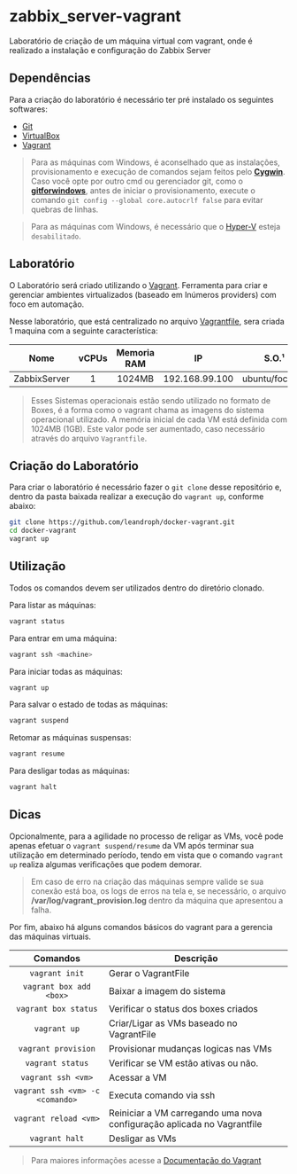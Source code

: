 # zabbix_server-vagrant
Laboratório de criação de um máquina virtual com vagrant, onde é realizado a instalação e configuração do Zabbix Server

Dependências
-------------

Para a criação do laboratório é necessário ter pré instalado os seguintes softwares:

* [Git][1]
* [VirtualBox][2]
* [Vagrant][3]

> Para as máquinas com Windows, é aconselhado que as instalações, provisionamento e execução de comandos sejam feitos pelo  **[Cygwin][5]**. Caso você opte por outro cmd ou gerenciador git, como o **[gitforwindows][10]**, antes de iniciar o provisionamento, execute o comando `git config --global core.autocrlf false` para evitar quebras de linhas.

> Para as máquinas com Windows, é necessário que o [Hyper-V][9] esteja `desabilitado`.

Laboratório
-----------

O Laboratório será criado utilizando o [Vagrant][6]. Ferramenta para criar e gerenciar ambientes virtualizados (baseado em Inúmeros providers) com foco em automação.

Nesse laboratório, que está centralizado no arquivo [Vagrantfile][7], sera criada 1 maquina com a seguinte característica:

Nome       | vCPUs | Memoria RAM | IP            | S.O.¹           
---------- |:-----:|:-----------:|:-------------:|:---------------:
ZabbixServer     | 1     | 1024MB | 192.168.99.100 | ubuntu/focal64


>  Esses Sistemas operacionais estão sendo utilizado no formato de Boxes, é a forma como o vagrant chama as imagens do sistema operacional utilizado.
>  A memória inicial de cada VM está definida com 1024MB (1GB). Este valor pode ser aumentado, caso necessário através do arquivo `Vagrantfile`.

Criação do Laboratório
----------------------

Para criar o laboratório é necessário fazer o `git clone` desse repositório e, dentro da pasta baixada realizar a execução do `vagrant up`, conforme abaixo:

```bash
git clone https://github.com/leandroph/docker-vagrant.git
cd docker-vagrant
vagrant up
```
Utilização
----------

Todos os comandos devem ser utilizados dentro do diretório clonado.

Para listar as máquinas:

```bash
vagrant status
```

Para entrar em uma máquina:

```bash
vagrant ssh <machine>
```

Para iniciar todas as máquinas:

```bash
vagrant up
```

Para salvar o estado de todas as máquinas:

```bash
vagrant suspend
```

Retomar as máquinas suspensas:

```bash
vagrant resume
```

Para desligar todas as máquinas:

```bash
vagrant halt
```

Dicas
-----

Opcionalmente, para a agilidade no processo de religar as VMs, você pode apenas efetuar o `vagrant suspend/resume` da VM após terminar sua utilização em determinado período, tendo em vista que o comando `vagrant up` realiza algumas verificações que podem demorar.

> Em caso de erro na criação das máquinas sempre valide se sua conexão está boa, os logs de erros na tela e, se necessário, o arquivo **/var/log/vagrant_provision.log** dentro da máquina que apresentou a falha.

Por fim, abaixo há alguns comandos básicos do vagrant para a gerencia das máquinas virtuais.

Comandos                | Descrição
:----------------------:| ---------------------------------------
`vagrant init`          | Gerar o VagrantFile
`vagrant box add <box>` | Baixar a  imagem do sistema
`vagrant box status`    | Verificar o status dos boxes criados
`vagrant up`            | Criar/Ligar as VMs baseado no VagrantFile
`vagrant provision`     | Provisionar mudanças logicas nas VMs
`vagrant status`        | Verificar se VM estão ativas ou não.
`vagrant ssh <vm>`      | Acessar a VM
`vagrant ssh <vm> -c <comando>` | Executa comando via ssh
`vagrant reload <vm>`   | Reiniciar a VM carregando uma nova configuração aplicada no Vagrantfile
`vagrant halt`          | Desligar as VMs

> Para maiores informações acesse a [Documentação do Vagrant][8]


[1]: https://git-scm.com/downloads
[2]: https://www.virtualbox.org/wiki/Downloads
[3]: https://www.vagrantup.com/downloads
[4]: https://www.vagrantup.com/downloads
[5]: https://cygwin.com/install.html
[6]: https://www.vagrantup.com/
[7]: ./Vagrantfile
[8]: https://www.vagrantup.com/docs
[9]: https://docs.microsoft.com/en-us/virtualization/hyper-v-on-windows/about/
[10]: https://gitforwindows.org/
